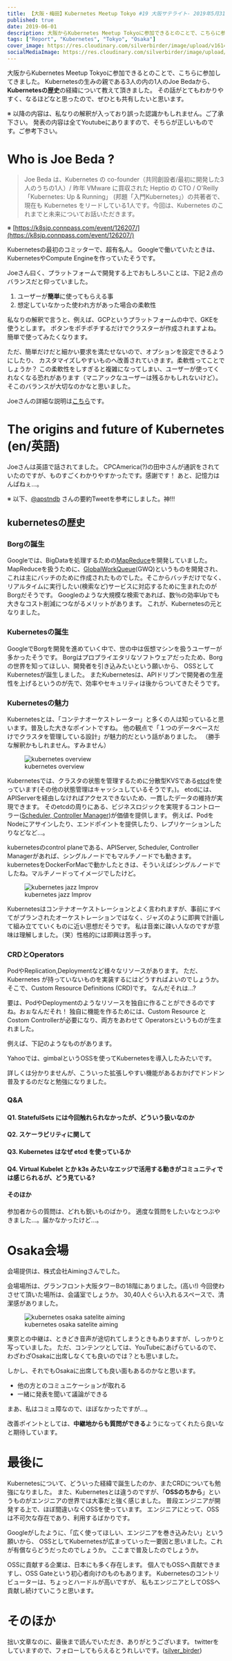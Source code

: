 ```yaml
---
title: 【大阪・梅田】Kubernetes Meetup Tokyo #19 大阪サテライト- 2019年5月31日参加レポート
published: true
date: 2019-06-01
description: 大阪からKubernetes Meetup Tokyoに参加できるとのことで、こちらに参加してきました。Kubernetesの生みの親である3人の内の1人のJoe Bedaから、Kubernetesの歴史の経緯について教えて頂きました。その話がとてもわかりやすく、なるほどなと思ったので、ぜひとも共有したいと思います。
tags: ["Report", "Kubernetes", "Tokyo", "Osaka"]
cover_image: https://res.cloudinary.com/silverbirder/image/upload/v1614428700/silver-birder.github.io/blog/kubernetes_osaka_satellite.png
socialMediaImage: https://res.cloudinary.com/silverbirder/image/upload/v1614428700/silver-birder.github.io/blog/kubernetes_osaka_satellite.png
---
```


大阪からKubernetes Meetup Tokyoに参加できるとのことで、こちらに参加してきました。
Kubernetesの生みの親である3人の内の1人のJoe Bedaから、**Kubernetesの歴史**の経緯について教えて頂きました。
その話がとてもわかりやすく、なるほどなと思ったので、ぜひとも共有したいと思います。

<iframely-embed card="small" url="https://k8sjp-osaka.connpass.com/event/131981/"></iframely-embed>

※ 以降の内容は、私なりの解釈が入っており誤った認識かもしれません。ご了承下さい。
発表の内容は全てYoutubeにありますので、そちらが正しいものです。ご参考下さい。

<iframely-embed url="https://www.youtube.com/watch?v=ETHGx8_Q-1k"></iframely-embed>

<!--  TODO: TOC -->

# Who is Joe Beda ?
> Joe Beda は、Kubernetes の co-founder（共同創設者/最初に開発した3人のうちの1人）/ 昨年 VMware に買収された Heptio の CTO / O'Reilly「Kubernetes: Up & Running」 (邦題「入門Kubernetes」）の共著者で、現在も Kubernetes をリードしている1人です。今回は、Kubernetes のこれまでと未来についてお話いただきます。

※ [https://k8sjp.connpass.com/event/126207/](https://k8sjp.connpass.com/event/126207/)

Kubernetesの最初のコミッターで、超有名人。
Googleで働いていたときは、KubernetesやCompute Engineを作っていたそうです。

Joeさん曰く、プラットフォームで開発する上でおもしろいことは、下記２点のバランスだと仰っていました。

1. ユーザーが**簡単**に使ってもらえる事
2. 想定していなかった使われ方があった場合の柔軟性

私なりの解釈で言うと、例えば、GCPというプラットフォームの中で、GKEを使うとします。
ボタンをポチポチするだけでクラスターが作成されますよね。簡単で使ってみたくなります。

ただ、簡単だけだと細かい要求を満たせないので、オプションを設定できるようにしたり、
カスタマイズしやすいものへ改善されていきます。柔軟性ってことでしょうか？
この柔軟性をしすぎると複雑になってしまい、ユーザーが使ってくれなくなる恐れがあります（マニアックなユーザーは残るかもしれないけど）。
そこのバランスが大切なのかなと思いました。

Joeさんの詳細な説明は[こちら](https://www.linkedin.com/in/jbeda)です。

# The origins and future of Kubernetes (en/英語)
Joeさんは英語で話されてました。
CPCAmerica(?)の田中さんが通訳をされていたのですが、ものすごくわかりやすかったです。感謝です！
あと、記憶力はんぱねぇ...。

<o-embed src="https://twitter.com/mumoshu/status/1134438272518635521?s=20" height="400px"></o-embed>

※ 以下、[@‏apstndb](https://twitter.com/apstndb) さんの要約Tweetを参考にしました。神!!!

<o-embed src="https://twitter.com/silver_birder/status/1134406467744804864?s=20" height="400px"></o-embed>

## kubernetesの歴史
### Borgの誕生
Googleでは、BigDataを処理するための[MapReduce](https://ja.wikipedia.org/wiki/MapReduce)を開発していました。
MapReduceを扱うために、[GlobalWorkQueue](https://www.slideshare.net/hasanveldstra/the-anatomy-of-the-google-architecture-fina-lv11/34-GWQ_Google_Workqueue_ulliBatch_SubmissionScheduler)(GWQ)というものを開発され、これは主にバッチのために作成されたものでした。そこからバッチだけでなく、リアルタイムに実行したい(検索など)サービスに対応するために生まれたのがBorgだそうです。
Googleのような大規模な検索であれば、数％の効率Upでも大きなコスト削減につながるメリットがあります。
これが、Kubernetesの元となりました。

### Kubernetesの誕生
GoogleでBorgを開発を進めていく中で、世の中は仮想マシンを扱うユーザーが多かったそうです。
Borgはプロプライエタリなソフトウェアだったため、Borgの世界を知ってほしい、開発者を引き込みたいという願いから、
OSSとしてKubernetesが誕生しました。
またKubernetesは、APIドリブンで開発者の生産性を上げるというのが先で、効率やセキュリティは後からついてきたそうです。

### Kubernetesの魅力
Kubernetesとは、「コンテナオーケストレーター」と多くの人は知っていると思います。普及した大きなポイントですね。
他の観点で「１つのデータベースだけでクラスタを管理している設計」が魅力的だという話がありました。
（勝手な解釈かもしれません。すみません）

<figure title="kubernetes overview">
<img alt="kubernetes overview" src="https://res.cloudinary.com/silverbirder/image/upload/v1614428761/silver-birder.github.io/blog/google_kubernetes_overview.png">
<figcaption>kubernetes overview</figcaption>
</figure>

Kubernetesでは、クラスタの状態を管理するために分散型KVSである[etcd](https://github.com/etcd-io/etcd)を使っています(その他の状態管理はキャッシュしているそうです。)。
etcdには、APIServerを経由しなければアクセスできないため、一貫したデータの維持が実現できます。
そのetcdの周りにある、ビジネスロジックを実現するコントローラー([Scheduler, Controller Manager](https://kubernetes.io/docs/concepts/overview/components/))が価値を提供します。
例えば、PodをNodeにアサインしたり、エンドポイントを提供したり、レプリケーションしたりなどなど...。

kubernetesのcontrol planeである、APIServer, Scheduler, Controller Managerがあれば、シングルノードでもマルチノードでも動きます。
kubernetesをDockerForMacで動かしたときは、そういえばシングルノードでしたね。マルチノードってイメージでしたけど。

<figure title="kubernetes jazz Improv">
<img alt="kubernetes jazz Improv" src="https://res.cloudinary.com/silverbirder/image/upload/v1614428854/silver-birder.github.io/blog/google_kubernetes_jazz_Improv.png">
<figcaption>kubernetes jazz Improv</figcaption>
</figure>

Kubernetesはコンテナオーケストレーションとよく言われますが、事前にすべてがプランされたオーケストレーションではなく、ジャズのように即興で計画して組み立てていくものに近い思想だそうです。
私は音楽に疎い人なのですが意味は理解しました。（笑）性格的には即興は苦手っす。

### CRDとOperators
PodやReplication,Deploymentなど様々なリソースがあります。
ただ、Kubernetes が持っていないものを実装するにはどうすればよいのでしょうか。
そこで、Custom Resource Definitions (CRD)です。
なんだそれは...?

<iframely-embed card="small" url="https://kubernetes.io/docs/concepts/extend-kubernetes/api-extension/custom-resources/"></iframely-embed>

<iframely-embed card="small" url="https://qiita.com/cvusk/items/773e222e0971a5391a51"></iframely-embed>

要は、PodやDeploymentのようなリソースを独自に作ることができるのですね。おぉなんだそれ！
独自に機能を作るためには、Custom Resource と Costom Controllerが必要になり、両方をあわせて
Operatorsというものが生まれました。

例えば、下記のようなものがあります。
<iframely-embed card="small" url="https://github.com/oracle/mysql-operator"></iframely-embed>

<iframely-embed card="small" url="https://github.com/kubeflow/tf-operator"></iframely-embed>

Yahooでは、gimbalというOSSを使ってKubernetesを導入したみたいです。
<iframely-embed card="small" url="https://github.com/heptio/gimbal"></iframely-embed>

<iframely-embed card="small" url="https://techblog.yahoo.co.jp/advent-calendar-2018/oss-gimbal/"></iframely-embed>

詳しくは分かりませんが、こういった拡張しやすい機能があるおかげでドンドン普及するのだなと勉強になりました。

### Q&A
#### Q1. StatefulSets には今回触れられなかったが、どういう扱いなのか

<o-embed src="https://twitter.com/apstndb/status/1134409892033261569?s=20" height="400px"></o-embed>

#### Q2. スケーラビリティに関して

<o-embed src="https://twitter.com/apstndb/status/1134410827627487232?s=20" height="400px"></o-embed>

#### Q3. Kubernetes はなぜ etcd を使っているか

<o-embed src="https://twitter.com/apstndb/status/1134411776009785345?s=20" height="400px"></o-embed>

<o-embed src="https://twitter.com/apstndb/status/1134412148237512705?s=20" height="400px"></o-embed>

<o-embed src="https://twitter.com/apstndb/status/1134412317439844352?s=20" height="400px"></o-embed>

#### Q4. Virtual Kubelet とか k3s みたいなエッジで活用する動きがコミュニティでは感じられるが、どう見ている?

<o-embed src="https://twitter.com/apstndb/status/1134413224839745536?s=20" height="500px"></o-embed>

<o-embed src="https://twitter.com/apstndb/status/1134413431316987904?s=20" height="500px"></o-embed>

#### そのほか

参加者からの質問は、どれも鋭いものばかり。
適度な質問をしたいなとつぶやきました...。届かなかったけど...。
<o-embed src="https://twitter.com/silver_birder/status/1134412867988480000?s=20" height="300px"></o-embed>

# Osaka会場
会場提供は、株式会社Aimingさんでした。

<iframely-embed card="small" url="https://aiming-inc.com/ja/"></iframely-embed>

会場場所は、グランフロント大阪タワーBの18階にありました。(高い!)
今回使わさせて頂いた場所は、会議室でしょうか。
30,40人ぐらい入れるスペースで、清潔感がありました。

<figure title="kubernetes osaka satelite aiming">
<img alt="kubernetes osaka satelite aiming" src="https://res.cloudinary.com/silverbirder/image/upload/v1614428802/silver-birder.github.io/blog/kubernetes_osaka_satelite_aiming.jpg">
<figcaption>kubernetes osaka satelite aiming</figcaption>
</figure>

東京との中継は、ときどき音声が途切れてしまうときもありますが、しっかりと写っていました。
ただ、コンテンツとしては、YouTubeにあげらているので、わざわざOsakaに出席しなくても良いのでは？とも思いました。

しかし、それでもOsakaに出席しても良い面もあるのかなと思います。

* 他の方とのコミュニケーションが取れる
* 一緒に発表を聞いて議論ができる

まあ、私はコミュ障なので、ほぼなかったですが...。

改善ポイントとしては、**中継地からも質問ができる**ようになってくれたら良いなと期待しています。

# 最後に
Kubernetesについて、どういった経緯で誕生したのか、またCRDについても勉強になりました。
また、Kubernetesとは違うのですが、「**OSSのちから**」というものがエンジニアの世界では大事だと強く感じました。
普段エンジニアが開発する上で、ほぼ間違いなくOSSを使っています。
エンジニアにとって、OSSは不可欠な存在であり、利用するばかりです。

Googleがしたように、「広く使ってほしい、エンジニアを巻き込みたい」という願いから、
OSSとしてKubernetesが広まっていった一要因と思いました。これが有償ならどうだったのでしょうか。
ここまで普及したのでしょうか。

OSSに貢献する企業は、日本にも多く存在します。
個人でもOSSへ貢献できますし、OSS Gateという初心者向けのものもあります。
Kubernetesのコントリビューターは、ちょっとハードルが高いですが、
私もエンジニアとしてOSSへ貢献し続けていこうと思います。

# そのほか
拙い文章なのに、最後まで読んでいただき、ありがとうございます。
twitterをしていますので、フォローしてもらえるとうれしいです。([silver_birder](https://twitter.com/silver_birder))
